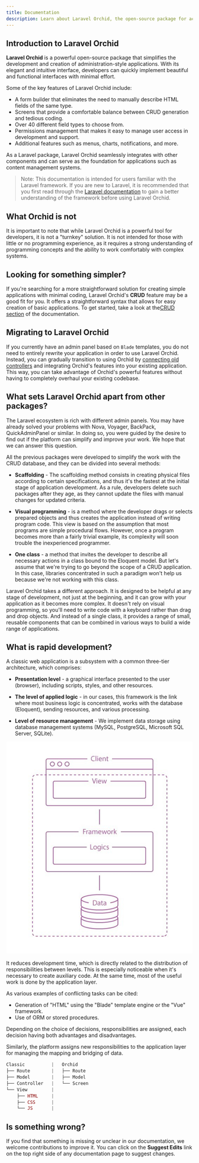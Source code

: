 ```yaml
---
title: Documentation
description: Learn about Laravel Orchid, the open-source package for accelerating the development of administration-style applications. Explore the documentation for features like permission management, notifications, attachments, form builder, charts, configuration, controllers, custom templates, display elements, form elements, Eloquent filters, global search with Scout, layers for grouping, and using icons and SVG icons in your project.
---
```


## Introduction to Laravel Orchid

**Laravel Orchid** is a powerful open-source package that simplifies the development and creation of administration-style applications. With its elegant and intuitive interface, developers can quickly implement beautiful and functional interfaces with minimal effort.


Some of the key features of Laravel Orchid include:

- A form builder that eliminates the need to manually describe HTML fields of the same type.
- Screens that provide a comfortable balance between CRUD generation and tedious coding.
- Over 40 different field types to choose from.
- Permissions management that makes it easy to manage user access in development and support.
- Additional features such as menus, charts, notifications, and more.


As a Laravel package, Laravel Orchid seamlessly integrates with other components and can serve as the foundation for applications such as content management systems.


> Note: This documentation is intended for users familiar with the Laravel framework. If you are new to Laravel, it is recommended that you first read through the [Laravel documentation](https://laravel.com/docs/) to gain a better understanding of the framework before using Laravel Orchid.


## What Orchid is not

It is important to note that while Laravel Orchid is a powerful tool for developers, it is not a "turnkey" solution. It is not intended for those with little or no programming experience, as it requires a strong understanding of programming concepts and the ability to work comfortably with complex systems.

## Looking for something simpler?


If you're searching for a more straightforward solution for creating simple applications with minimal coding, Laravel Orchid's **CRUD** feature may be a good fit for you. It offers a straightforward syntax that allows for easy creation of basic applications. To get started, take a look at the[CRUD section](https://orchid.software/en/docs/packages/crud/#introduction) of the documentation.


## Migrating to Laravel Orchid

If you currently have an admin panel based on `Blade` templates, you do not need to entirely rewrite your application in order to use Laravel Orchid. Instead, you can gradually transition to using Orchid by [connecting old controllers](https://orchid.software/en/docs/controllers) and integrating Orchid's features into your existing application. This way, you can take advantage of Orchid's powerful features without having to completely overhaul your existing codebase.


## What sets Laravel Orchid apart from other packages?

The Laravel ecosystem is rich with different admin panels.
You may have already solved your problems with Nova, Voyager, BackPack, QuickAdminPanel or similar.
In doing so, you were guided by the desire to find out if the platform can simplify and improve your work.
We hope that we can answer this question.

All the previous packages were developed to simplify the work with the CRUD database, and they can be divided into several methods:

- **Scaffolding** - The scaffolding method consists in creating physical files according to certain specifications, and thus it's the fastest at the initial stage of application development. As a rule, developers delete such packages after they age, as they cannot update the files with manual changes for updated criteria.

- **Visual programming** - is a method where the developer drags or selects prepared objects and thus creates the application instead of writing program code. This view is based on the assumption that most programs are simple procedural flows. However, once a program becomes more than a fairly trivial example, its complexity will soon trouble the inexperienced programmer.

- **One class** - a method that invites the developer to describe all necessary actions in a class bound to the Eloquent model. But let's assume that we're trying to go beyond the scope of a CRUD application. In this case, libraries concentrated in such a paradigm won't help us because we're not working with this class.

Laravel Orchid takes a different approach. It is designed to be helpful at any stage of development, not just at the beginning, and it can grow with your application as it becomes more complex. It doesn't rely on visual programming, so you'll need to write code with a keyboard rather than drag and drop objects. And instead of a single class, it provides a range of small, reusable components that can be combined in various ways to build a wide range of applications.


## What is rapid development?

A classic web application is a subsystem with a common three-tier architecture, which comprises:

- **Presentation level** - a graphical interface presented to the user (browser), including scripts, styles, and other resources.

- **The level of applied logic** - in our cases, this framework is the link where most business logic is concentrated, works with the database (Eloquent), sending resources, and various processing.

- **Level of resource management** - We implement data storage using database management systems (MySQL, PostgreSQL, Microsoft SQL Server, SQLite).

 
![Architecture](/img/scheme/architecture.jpg)

It reduces development time, which is directly related to the distribution of responsibilities between levels. This is especially noticeable when it's necessary to create auxiliary code. At the same time, most of the useful work is done by the application layer.

As various examples of conflicting tasks can be cited:
- Generation of "HTML" using the "Blade" template engine or the "Vue" framework.
- Use of ORM or stored procedures.

Depending on the choice of decisions, responsibilities are assigned, each decision having both advantages and disadvantages.

Similarly, the platform assigns new responsibilities to the application layer for managing the mapping and bridging of data.

```php
Classic          |   Orchid
├── Route        |   ├── Route   
├── Model        |   ├── Model 
├── Controller   |   └── Screen
└── View         |
    ├── HTML     |
    ├── CSS      |
    └── JS       |
```



## Is something wrong?

If you find that something is missing or unclear in our documentation, we welcome contributions to improve it. You can click on the **Suggest Edits** link on the top right side of any documentation page to suggest changes.

